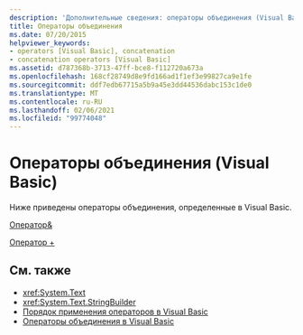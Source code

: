 ```yaml
---
description: 'Дополнительные сведения: операторы объединения (Visual Basic)'
title: Операторы объединения
ms.date: 07/20/2015
helpviewer_keywords:
- operators [Visual Basic], concatenation
- concatenation operators [Visual Basic]
ms.assetid: d787368b-3713-47ff-bce8-f112720a673a
ms.openlocfilehash: 168cf28749d8e9fd166ad1f1ef3e99827ca9e1fe
ms.sourcegitcommit: ddf7edb67715a5b9a45e3dd44536dabc153c1de0
ms.translationtype: MT
ms.contentlocale: ru-RU
ms.lasthandoff: 02/06/2021
ms.locfileid: "99774048"
---
```

# <a name="concatenation-operators-visual-basic"></a>Операторы объединения (Visual Basic)

Ниже приведены операторы объединения, определенные в Visual Basic.  
  
 [ Оператор&](concatenation-operator.md)  
  
 [Оператор +](addition-operator.md)  
  
## <a name="see-also"></a>См. также

- <xref:System.Text>
- <xref:System.Text.StringBuilder>
- [Порядок применения операторов в Visual Basic](operator-precedence.md)
- [Операторы объединения в Visual Basic](../../programming-guide/language-features/operators-and-expressions/concatenation-operators.md)
